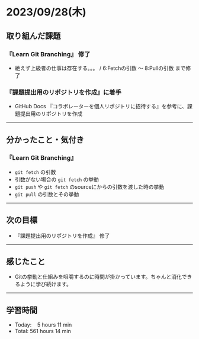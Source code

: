# 2023/09/28(木) 

## 取り組んだ課題
### 『Learn Git Branching』 修了
- 絶えず上級者の仕事は存在する。。。 / 6:Fetchの引数 〜 8:Pullの引数 まで修了
### 『課題提出用のリポジトリを作成』に着手
- GitHub Docs 『コラボレーターを個人リポジトリに招待する』を参考に、課題提出用のリポジトリを作成
---

## 分かったこと・気付き
### 『Learn Git Branching』
- `git fetch` の引数
- 引数がない場合の `git fetch` の挙動
- `git push` や `git fetch` のsourceにからの引数を渡した時の挙動
- `git pull` の引数とその挙動
---

## 次の目標
- 『課題提出用のリポジトリを作成』 修了
---

## 感じたこと
- Gitの挙動と仕組みを咀嚼するのに時間が掛かっています。ちゃんと消化できるように学び続けます。
---

## 学習時間
- Today:&nbsp;&nbsp;&nbsp; 5 hours 11 min
- Total: 561 hours 14 min
